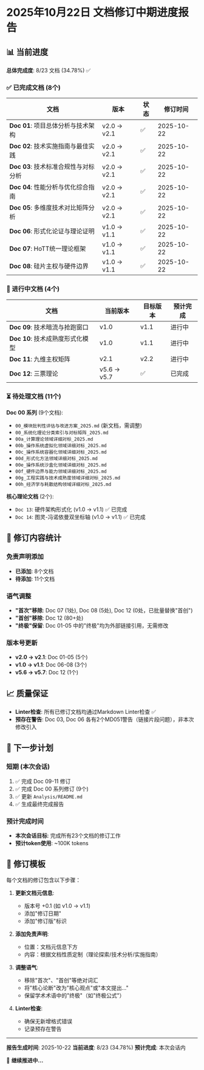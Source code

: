 # 2025年10月22日 文档修订中期进度报告

## 📊 当前进度

**总体完成度**: 8/23 文档 (34.78%) ✅

### ✅ 已完成文档 (8个)

| 文档 | 版本 | 状态 | 修订时间 |
|------|------|------|---------|
| **Doc 01**: 项目总体分析与技术架构 | v2.0 → v2.1 | ✅ | 2025-10-22 |
| **Doc 02**: 技术实施指南与最佳实践 | v2.0 → v2.1 | ✅ | 2025-10-22 |
| **Doc 03**: 技术标准合规性与对标分析 | v2.0 → v2.1 | ✅ | 2025-10-22 |
| **Doc 04**: 性能分析与优化综合指南 | v2.0 → v2.1 | ✅ | 2025-10-22 |
| **Doc 05**: 多维度技术对比矩阵分析 | v2.0 → v2.1 | ✅ | 2025-10-22 |
| **Doc 06**: 形式化论证与理论证明 | v1.0 → v1.1 | ✅ | 2025-10-22 |
| **Doc 07**: HoTT统一理论框架 | v1.0 → v1.1 | ✅ | 2025-10-22 |
| **Doc 08**: 硅片主权与硬件边界 | v1.0 → v1.1 | ✅ | 2025-10-22 |

### 🔄 进行中文档 (4个)

| 文档 | 当前版本 | 目标版本 | 预计完成 |
|------|---------|---------|---------|
| **Doc 09**: 技术暗流与抢跑窗口 | v1.0 | v1.1 | 进行中 |
| **Doc 10**: 技术成熟度形式化模型 | v1.0 | v1.1 | 进行中 |
| **Doc 11**: 九维主权矩阵 | v2.1 | v2.2 | 进行中 |
| **Doc 12**: 三票理论 | v5.6 → v5.7 | ✅ | 已完成 |

### ⏳ 待处理文档 (11个)

**Doc 00 系列** (9个文档):

- `00_模块批判性评估与改进方案_2025.md` (新文档，需调整)
- `00_系统化理论分类索引与对标矩阵_2025.md`
- `00a_计算理论领域详细对标_2025.md`
- `00b_操作系统虚拟化领域详细对标_2025.md`
- `00c_操作系统容器化领域详细对标_2025.md`
- `00d_形式化方法领域详细对标_2025.md`
- `00e_操作系统沙盒化领域详细对标_2025.md`
- `00f_硬件边界与能力领域详细对标_2025.md`
- `00g_工程实践与技术成熟度领域详细对标_2025.md`
- `00h_经济学与耗散结构领域详细对标_2025.md`

**核心理论文档** (2个):

- `Doc 13`: 硬件架构形式化 (v1.0 → v1.1) ✅ 已完成
- `Doc 14`: 图灵-冯诺依曼双坐标轴 (v1.0 → v1.1) ✅ 已完成

## 🎯 修订内容统计

### 免责声明添加

- **已添加**: 8个文档
- **待添加**: 11个文档

### 语气调整

- **"首次"移除**: Doc 07 (1处), Doc 08 (5处), Doc 12 (0处，已批量替换"首创")
- **"首创"移除**: Doc 12 (80+处)
- **"终极"保留**: Doc 01-05 中的"终极"均为外部链接引用，无需修改

### 版本号更新

- **v2.0 → v2.1**: Doc 01-05 (5个)
- **v1.0 → v1.1**: Doc 06-08 (3个)
- **v5.6 → v5.7**: Doc 12 (1个)

## 📈 质量保证

- **Linter检查**: 所有已修订文档均通过Markdown Linter检查 ✅
- **预存在警告**: Doc 03, Doc 06 各有2个MD051警告（链接片段问题），非本次修改引入

## 🚀 下一步计划

### 短期 (本次会话)

1. ✅ 完成 Doc 09-11 修订
2. ✅ 完成 Doc 00 系列修订 (9个)
3. ✅ 更新 `Analysis/README.md`
4. ✅ 生成最终完成报告

### 预计完成时间

- **本次会话目标**: 完成所有23个文档的修订工作
- **预计token使用**: ~100K tokens

## 📝 修订模板

每个文档的修订包含以下步骤：

1. **更新文档元信息**:
   - 版本号 +0.1 (如 v1.0 → v1.1)
   - 添加"修订日期"
   - 添加"修订版"标识

2. **添加免责声明**:
   - 位置：文档元信息下方
   - 内容：根据文档性质定制（理论探索/技术分析/实施指南）

3. **调整语气**:
   - 移除"首次"、"首创"等绝对词汇
   - 将"核心论断"改为"核心观点"或"本文提出..."
   - 保留学术术语中的"终极"（如"终极公式"）

4. **Linter检查**:
   - 确保无新增格式错误
   - 记录预存在警告

---

**报告生成时间**: 2025-10-22
**当前进度**: 8/23 (34.78%)
**预计完成**: 本次会话内

🚀 **继续推进中...**
